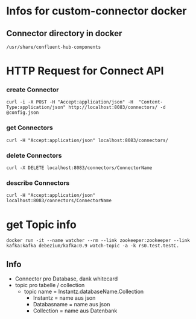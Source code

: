 # Infos for custom-connector docker

## Connector directory in docker

```
/usr/share/confluent-hub-components
```

# HTTP Request for Connect API

### create Connector

```
curl -i -X POST -H "Accept:application/json" -H  "Content-Type:application/json" http://localhost:8083/connectors/ -d @config.json
```

### get Connectors

```
curl -H "Accept:application/json" localhost:8083/connectors/
```

### delete Connectors

```
curl -X DELETE localhost:8083/connectors/ConnectorName
```

### describe Connectors

```
curl -H "Accept:application/json" localhost:8083/connectors/ConnectorName
```

# get Topic info

```
docker run -it --name watcher --rm --link zookeeper:zookeeper --link kafka:kafka debezium/kafka:0.9 watch-topic -a -k rs0.test.testC.
```

## Info

- Connector pro Database, dank whitecard
- topic pro tabelle / collection
  - topic name = Instantz.databaseName.Collection
    - Instantz = name aus json
    - Databasname = name aus json
    - Collection = name aus Datenbank
